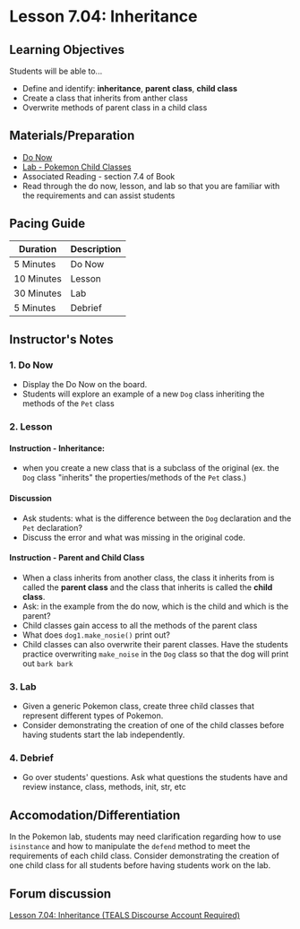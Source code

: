# Lesson 7.04: Inheritance

## Learning Objectives
Students will be able to... 

* Define and identify: **inheritance**,  **parent class**, **child class**
* Create a class that inherits from anther class
* Overwrite methods of parent class in a child class 

## Materials/Preparation
* [Do Now]
* [Lab - Pokemon Child Classes]
* Associated Reading - section 7.4 of Book
* Read through the do now, lesson, and lab so that you are familiar with the requirements and can assist students

## Pacing Guide
| **Duration**   | **Description** |
| ---------- | ----------- |
| 5 Minutes  | Do Now      |
| 10 Minutes | Lesson      |
| 30 Minutes | Lab         |
| 5 Minutes | Debrief  |

## Instructor's Notes

### 1. Do Now
* Display the Do Now on the board.
* Students will explore an example of a new `Dog` class inheriting the methods of the `Pet` class 

### 2. Lesson

#### Instruction - Inheritance: 
* when you create a new class that is a subclass of the original (ex. the `Dog` class "inherits" the properties/methods of the `Pet` class.) 

#### Discussion
* Ask students: what is the difference between the `Dog` declaration and the `Pet` declaration? 
* Discuss the error and what was missing in the original code. 

#### Instruction - Parent and Child Class
* When a class inherits from another class, the class it inherits from is called the **parent class** and the class that inherits is called the **child class**. 
* Ask: in the example from the do now, which is the child and which is the parent?
* Child classes gain access to all the methods of the parent class
* What does `dog1.make_nosie()` print out? 
* Child classes can also overwrite their parent classes. Have the students practice overwriting `make_noise` in the `Dog` class so that the dog will print out `bark bark`

### 3. Lab
* Given a generic Pokemon class, create three child classes that represent different types of Pokemon.
* Consider demonstrating the creation of one of the child classes before having students start the lab independently.

### 4. Debrief
* Go over students' questions. Ask what questions the students have and review instance, class, methods, init, str, etc

## Accomodation/Differentiation
In the Pokemon lab, students may need clarification regarding how to use `isinstance` and how to manipulate the `defend` method to meet the requirements of each child class. Consider demonstrating the creation of one child class for all students before having students work on the lab. 

## Forum discussion
[Lesson 7.04: Inheritance (TEALS Discourse Account Required)](https://forums.tealsk12.org/c/2nd-semester-unit-7-classes/lesson-7-04-inheritance)

[Do Now]:do_now.md
[Lab - Pokemon Child Classes]:lab.md
